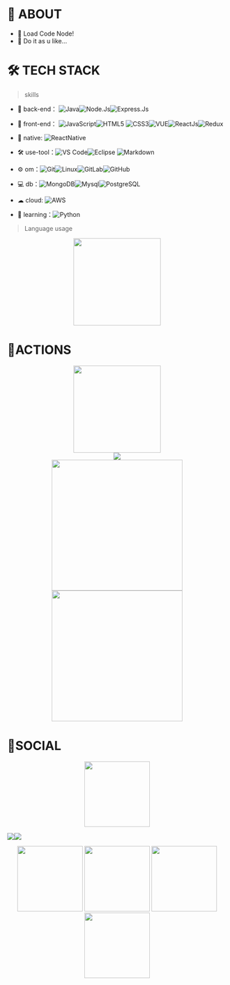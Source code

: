 # 🚀 ABOUT

- 🤔 Load Code Node!
- 💬 Do it as u like...

# 🛠 TECH STACK

> skills

- 🔭 back-end： ![Java](https://img.shields.io/badge/-Java-gray?style=flat-circle&logo=java)![Node.Js](https://img.shields.io/badge/Node.js-43853D?style=for-the-badge&logo=node.js&logoColor=white)![Express.Js](https://img.shields.io/badge/Express.js-404D59?style=for-the-badge)

- 👯 front-end： ![JavaScript](https://img.shields.io/badge/-JavaScript-yellow?style=flat-circle&logo=javascript)![HTML5](https://img.shields.io/badge/-HTML5-yellow?style=flat-circle&logo=html5) ![CSS3](https://img.shields.io/badge/-CSS3-yellow?style=flat-circle&logo=css3)![VUE](https://img.shields.io/badge/-VUE-blue?style=flat-circle&logo=VUE)![ReactJs](https://img.shields.io/badge/React-20232A?style=for-the-badge&logo=react&logoColor=61DAFB)![Redux](https://img.shields.io/badge/Redux-593D88?style=for-the-badge&logo=redux&logoColor=white)

- 📱 native: ![ReactNative](https://img.shields.io/badge/React_Native-20232A?style=for-the-badge&logo=react&logoColor=61DAFB)

- :hammer_and_wrench: use-tool：![VS Code](https://img.shields.io/badge/-VSCode-blue?style=flat-circle&logo=VSCode)![Eclipse](https://img.shields.io/badge/Eclipse-2C2255?style=for-the-badge&logo=eclipse&logoColor=white) ![Markdown](https://img.shields.io/badge/-Markdown-black?style=flat-circle&logo=markdown)

- ⚙️ om：![Git](https://img.shields.io/badge/-Git-yellow?style=flat-circle&logo=git)![Linux](https://img.shields.io/badge/-Linux-gray?style=flat-circle&logo=Linux)![GitLab](https://img.shields.io/badge/-GitLab-orange?style=flat-circle&logo=GitLab)![GitHub](https://img.shields.io/badge/-GitHub-black?style=flat-circle&logo=GitHub)

- 💻 db：![MongoDB](https://img.shields.io/badge/-MongoDB-blue?style=flat-circle&logo=MongoDB)![Mysql](https://img.shields.io/badge/-Mysql-white?style=flat-circle&logo=mysql)![PostgreSQL](https://img.shields.io/badge/PostgreSQL-316192?style=for-the-badge&logo=postgresql&logoColor=white)

- ☁ cloud: ![AWS](https://img.shields.io/badge/Amazon_AWS-232F3E?style=for-the-badge&logo=amazon-aws&logoColor=white)

- 🌱 learning：![Python](https://img.shields.io/badge/-Python-yellow?style=flat-circle&logo=Python)

> Language usage

<div align="center">
    <img height="200px" src="https://github-readme-stats-api-apfreak7.vercel.app/api/top-langs/?username=apfreak7&theme=gruvbox_light&layout=compact"/>
</div>

# 🔭ACTIONS

<div align="center">
    <img height="200px" src="https://github-readme-streak-stats.herokuapp.com/?user=apfreak7"/>
</div>
<div align="center">
	<img src="https://cdn.jsdelivr.net/gh/apfreak7/apfreak7/assets/github-contribution-grid-snake.svg" />
</div>

<div align="center">
    <img height="300px" src="https://activity-graph.herokuapp.com/graph?username=apfreak7&theme=github"/>
</div>

<div align="center">
    <img height="300px" src="https://metrics.lecoq.io/apfreak7?template=classic&config.timezone=Asia%2FMumbai"/>
</div>

# 🌱SOCIAL

<div align="center">
    <img height="150px" src="https://github-profile-trophy.vercel.app/?username=apfreak7&&title=MultiLanguage,Repositories,Commits&column=3&margin-w=30&margin-h=15"/>
</div>

![](https://stats.justsong.cn/api/github?username=apfreak7)![](https://stats.justsong.cn/api/apfreak7?username=apfreak7)

<div align='center'>
    <a href='https://www.instagram.com/anirudh.panda'><img height='150px' src="https://img.shields.io/badge/Instagram-E4405F?style=for-the-badge&logo=instagram&logoColor=white" /></a>
    <a href='https://www.linkedin.com/in/anirudh-panda-205398182'><img height='150px' src="https://img.shields.io/badge/LinkedIn-0077B5?style=for-the-badge&logo=linkedin&logoColor=white" /></a>
    <a href='https://www.snapchat.com/apfreak7'><img height='150px' src="https://img.shields.io/badge/Snapchat-FFFC00?style=for-the-badge&logo=snapchat&logoColor=white" /></a>
    <a href='mailto: anirudhpanda3@gmail.com'><img height='150px' src="https://img.shields.io/badge/Gmail-D14836?style=for-the-badge&logo=gmail&logoColor=white" /></a>
</div>

